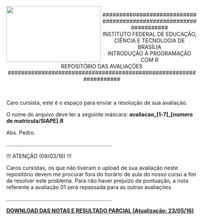 <img align="left" img src="https://cloud.githubusercontent.com/assets/10408245/13290324/022a1f82-daf2-11e5-8179-00d828bf27a0.jpg" width="249px" height="147px" />

<p align="center">
###################################################################<br>
INSTITUTO FEDERAL DE EDUCAÇÃO, CIÊNCIA E TECNOLOGIA DE BRASÍLIA<br>
INTRODUÇÃO À PROGRAMAÇÃO COM R<br>
REPOSITÓRIO DAS AVALIAÇÕES<br>
###################################################################
</p>
<br>

Caro cursista,
este é o espaço para enviar a resolução de sua avaliação.

O nome do arquivo deve ter a seguinte máscara: **avaliacao_[1-7]_[numero de matrícula/SIAPE].R**

Abs.
Pedro.

.....................................................................

!!! ATENÇÃO (09/03/16) !!!

Caros cursistas,
os que não tiveram o upload de sua avaliação neste repositório devem me procurar fora do horário de aula do nosso curso a fim de resolver este problema. Para não haver prejuízo de pontuação, a nota referente a avaliação 01 será repassada para as outras avaliações.

.....................................................................

[**DOWNLOAD DAS NOTAS E RESULTADO PARCIAL (Atualização: 23/05/16)**](https://docs.google.com/a/etfbsb.edu.br/spreadsheets/d/1Uf7MHZ5PODfRrhbJsL_kwRgm2TWMv570uGeR7PGyILk/edit?usp=sharing)
